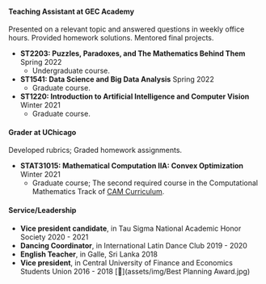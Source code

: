 
#### Teaching Assistant at GEC Academy
Presented on a relevant topic and answered questions in weekly office hours. Provided homework solutions. Mentored final projects.
* **ST2203: Puzzles, Paradoxes, and The Mathematics Behind Them** Spring 2022
  * Undergraduate course. 
* **ST1541: Data Science and Big Data Analysis** Spring 2022
  * Graduate course.
* **ST1220: Introduction to Artificial Intelligence and Computer Vision** Winter 2021
  * Graduate course.

#### Grader at UChicago
Developed rubrics; Graded homework assignments.
* **STAT31015: Mathematical Computation IIA: Convex Optimization** Winter 2021
  * Graduate course; The second required course in the Computational Mathematics Track of [CAM Curriculum](https://voices.uchicago.edu/cammasters/course-offerings/#caam31015).

#### Service/Leadership
* **Vice president candidate**, in Tau Sigma National Academic Honor Society 2020 - 2021
* **Dancing Coordinator**, in International Latin Dance Club 2019 - 2020
* **English Teacher**, in Galle, Sri Lanka 2018
* **Vice president**, in Central University of Finance and Economics Students Union 2016 - 2018 [📄](assets/img/Best Planning Award.jpg)
